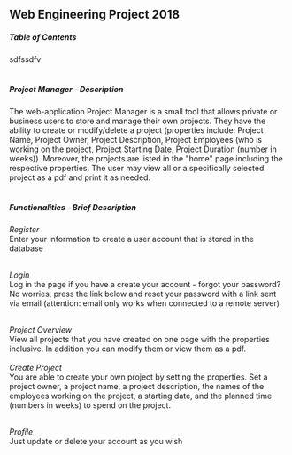 ## Web Engineering Project 2018

##### Table of Contents
sdfssdfv
<br>
<br>

##### Project Manager - Description
The web-application Project Manager is a small tool that allows private or business users to
store and manage their own projects. They have the ability to create or modify/delete a project 
(properties include: Project Name, Project Owner, Project Description, Project Employees (who is
working on the project, Project Starting Date, Project Duration (number in weeks)). Moreover, the
projects are listed in the "home" page including the respective properties. The user may view all
or a specifically selected project as a pdf and print it as needed.
<br>
<br>

##### Functionalities - Brief Description
_Register_
<br>
Enter your information to create a user account that is stored in the database
<br>
<br>

_Login_
<br>
Log in the page if you have a create your account - forgot your password? No worries, press the link
below and reset your password with a link sent via email (attention: email only works when connected
to a remote server)
<br>
<br>

_Project Overview_
<br>
View all projects that you have created on one page with the properties inclusive. In addition
you can modify them or view them as a pdf.
<br>
<br>
_Create Project_
<br>
You are able to create your own project by setting the properties. Set a project owner, a project
name, a project description, the names of the employees working on the project, a starting date, and
the planned time (numbers in weeks) to spend on the project.
<br>
<br>

_Profile_
<br>
Just update or delete your account as you wish
